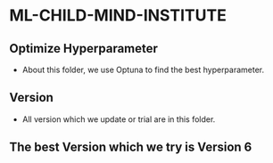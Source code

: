 # ML-CHILD-MIND-INSTITUTE
## Optimize Hyperparameter 
- About this folder, we use Optuna to find the best hyperparameter.
## Version
- All version which we update or trial are in this folder.

## The best Version which we try is Version 6
